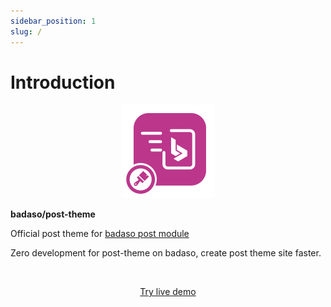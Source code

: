 ```yaml
---
sidebar_position: 1
slug: /
---
```


# Introduction

<p align="center">
  <a href="https://badaso-docs.uatech.co.id/">
    <img src="img/badaso-module-logo.png" width="150px" alt="Badaso logo" />  
  </a>
<p><b>badaso/post-theme</b></p>
</p>

<p align="left">Official post theme for <a href="https://github.com/uasoft-indonesia/badaso">badaso post module</a></p>
<p align="left">Zero development for post-theme on badaso, create post theme site faster.</p>
<br />

<p align="center">
  <p align="center"><a href="https://badaso-demo.uatech.co.id/post" target="_blank">Try live demo</a></p>
</p>
